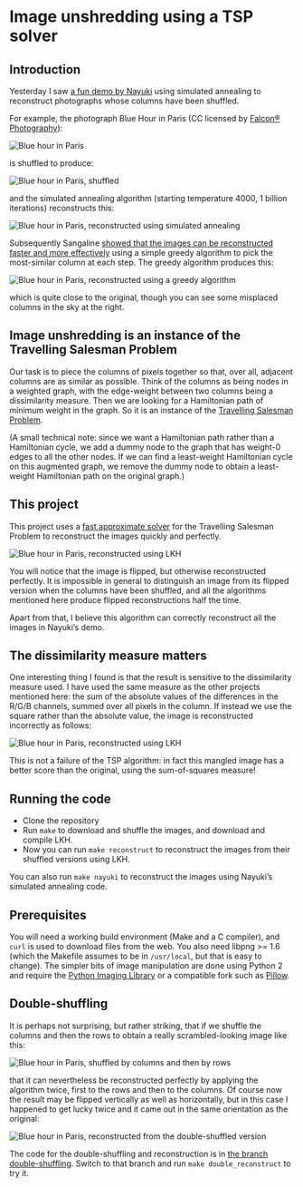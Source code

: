# Image unshredding using a TSP solver

## Introduction

Yesterday I saw [a fun demo by Nayuki](https://www.nayuki.io/page/image-unshredder-by-annealing) using simulated annealing to reconstruct photographs whose columns have been shuffled.

For example, the photograph Blue Hour in Paris (CC licensed by [Falcon® Photography](https://www.flickr.com/photos/falcon_33/15178077733/)):

![Blue hour in Paris](https://robinhouston.github.io/image-unshredding/images/original/blue-hour-paris.png)

is shuffled to produce:

![Blue hour in Paris, shuffled](https://robinhouston.github.io/image-unshredding/images/shuffled/blue-hour-paris.png)

and the simulated annealing algorithm (starting temperature 4000, 1 billion iterations) reconstructs this:

![Blue hour in Paris, reconstructed using simulated annealing](https://robinhouston.github.io/image-unshredding/images/nayuki/blue-hour-paris.png)

Subsequently Sangaline [showed that the images can be reconstructed faster and more effectively](http://sangaline.com/blog/image_unshredder/) using a simple greedy algorithm to pick the most-similar column at each step. The greedy algorithm produces this:

![Blue hour in Paris, reconstructed using a greedy algorithm](https://robinhouston.github.io/image-unshredding/images/sangaline/blue-hour-paris.png)

which is quite close to the original, though you can see some misplaced columns in the sky at the right.

## Image unshredding is an instance of the Travelling Salesman Problem

Our task is to piece the columns of pixels together so that, over all, adjacent columns are as similar as possible. Think of the columns as being nodes in a weighted graph, with the edge-weight between two columns being a dissimilarity measure. Then we are looking for a Hamiltonian path of minimum weight in the graph. So it is an instance of the [Travelling Salesman Problem](https://en.wikipedia.org/wiki/Travelling_salesman_problem).

(A small technical note: since we want a Hamiltonian path rather than a Hamiltonian cycle, we add a dummy node to the graph that has weight-0 edges to all the other nodes. If we can find a least-weight Hamiltonian cycle on this augmented graph, we remove the dummy node to obtain a least-weight Hamiltonian path on the original graph.)

## This project

This project uses a [fast approximate solver](http://webhotel4.ruc.dk/~keld/research/LKH/) for the Travelling Salesman Problem to reconstruct the images quickly and perfectly.

![Blue hour in Paris, reconstructed using LKH](https://robinhouston.github.io/image-unshredding/images/reconstructed/blue-hour-paris.png)

You will notice that the image is flipped, but otherwise reconstructed perfectly. It is impossible in general to distinguish an image from its flipped version when the columns have been shuffled, and all the algorithms mentioned here produce flipped reconstructions half the time.

Apart from that, I believe this algorithm can correctly reconstruct all the images in Nayuki’s demo.

## The dissimilarity measure matters

One interesting thing I found is that the result is sensitive to the dissimilarity measure used. I have used the same measure as the other projects mentioned here: the sum of the absolute values of the differences in the R/G/B channels, summed over all pixels in the column. If instead we use the square rather than the absolute value, the image is reconstructed incorrectly as follows:

![Blue hour in Paris, reconstructed using LKH](https://robinhouston.github.io/image-unshredding/images/least-squares/blue-hour-paris.png)

This is not a failure of the TSP algorithm: in fact this mangled image has a better score than the original, using the sum-of-squares measure!

## Running the code

* Clone the repository
* Run `make` to download and shuffle the images, and download and compile LKH.
* Now you can run `make reconstruct` to reconstruct the images from their shuffled versions using LKH.

You can also run `make nayuki` to reconstruct the images using Nayuki’s simulated annealing code.

## Prerequisites

You will need a working build environment (Make and a C compiler), and `curl` is used to download files from the web. You also need libpng >= 1.6 (which the Makefile assumes to be in `/usr/local`, but that is easy to change). The simpler bits of image manipulation are done using Python 2 and require the [Python Imaging Library](http://www.pythonware.com/products/pil/) or a compatible fork such as [Pillow](https://pillow.readthedocs.io/en/3.4.x/).

## Double-shuffling

It is perhaps not surprising, but rather striking, that if we shuffle the columns and then the rows to obtain a really scrambled-looking image like this:

![Blue hour in Paris, shuffled by columns and then by rows](https://robinhouston.github.io/image-unshredding/images/double_shuffled/blue-hour-paris.png)

that it can nevertheless be reconstructed perfectly by applying the algorithm twice, first to the rows and then to the columns. Of course now the result may be flipped vertically as well as horizontally, but in this case I happened to get lucky twice and it came out in the same orientation as the original:

![Blue hour in Paris, reconstructed from the double-shuffled version](https://robinhouston.github.io/image-unshredding/images/double_reconstructed/blue-hour-paris.png)

The code for the double-shuffling and reconstruction is in [the branch double-shuffling](../../tree/double-shuffling). Switch to that branch and run `make double_reconstruct` to try it.

